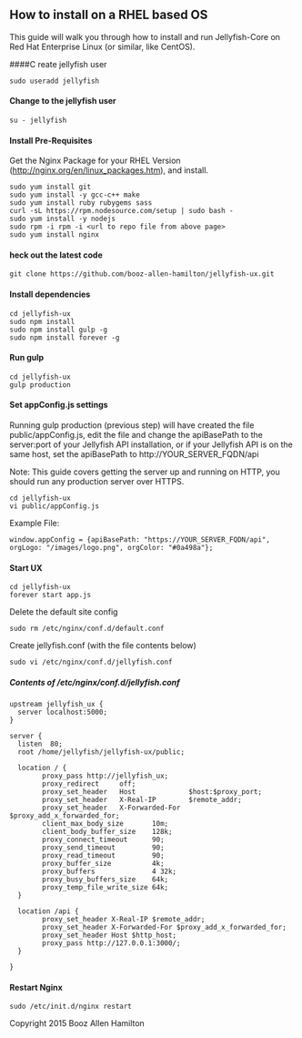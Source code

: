 ## How to install on a RHEL based OS

This guide will walk you through how to install and run Jellyfish-Core on Red Hat Enterprise Linux (or similar, like CentOS).

####C reate jellyfish user

````
sudo useradd jellyfish
````

#### Change to the jellyfish user

````
su - jellyfish
````

#### Install Pre-Requisites

Get the Nginx Package for your RHEL Version (http://nginx.org/en/linux_packages.htm), and install.

````
sudo yum install git
sudo yum install -y gcc-c++ make
sudo yum install ruby rubygems sass
curl -sL https://rpm.nodesource.com/setup | sudo bash -
sudo yum install -y nodejs
sudo rpm -i rpm -i <url to repo file from above page>
sudo yum install nginx
````


#### heck out the latest code

````
git clone https://github.com/booz-allen-hamilton/jellyfish-ux.git
````

#### Install dependencies

````
cd jellyfish-ux
sudo npm install
sudo npm install gulp -g
sudo npm install forever -g
````

#### Run gulp

````
cd jellyfish-ux
gulp production
````

#### Set appConfig.js settings

Running gulp production (previous step) will have created the file public/appConfig.js, edit the file and change
the apiBasePath to the server:port of your Jellyfish API installation, or if your Jellyfish API is on the same
host, set the apiBasePath to http://YOUR_SERVER_FQDN/api

Note: This guide covers getting the server up and running on HTTP, you should run any production server over HTTPS.

````
cd jellyfish-ux
vi public/appConfig.js
````

Example File:

````
window.appConfig = {apiBasePath: "https://YOUR_SERVER_FQDN/api", orgLogo: "/images/logo.png", orgColor: "#0a498a"};
````

#### Start UX
````
cd jellyfish-ux
forever start app.js
````

Delete the default site config
````
sudo rm /etc/nginx/conf.d/default.conf
````

Create jellyfish.conf (with the file contents below)
````
sudo vi /etc/nginx/conf.d/jellyfish.conf
````

##### Contents of /etc/nginx/conf.d/jellyfish.conf

````
upstream jellyfish_ux {
  server localhost:5000;
}

server {
  listen  80;
  root /home/jellyfish/jellyfish-ux/public;

  location / {
        proxy_pass http://jellyfish_ux;
        proxy_redirect     off;
        proxy_set_header   Host             $host:$proxy_port;
        proxy_set_header   X-Real-IP        $remote_addr;
        proxy_set_header   X-Forwarded-For  $proxy_add_x_forwarded_for;
        client_max_body_size       10m;
        client_body_buffer_size    128k;
        proxy_connect_timeout      90;
        proxy_send_timeout         90;
        proxy_read_timeout         90;
        proxy_buffer_size          4k;
        proxy_buffers              4 32k;
        proxy_busy_buffers_size    64k;
        proxy_temp_file_write_size 64k;
  }

  location /api {
        proxy_set_header X-Real-IP $remote_addr;
        proxy_set_header X-Forwarded-For $proxy_add_x_forwarded_for;
        proxy_set_header Host $http_host;
        proxy_pass http://127.0.0.1:3000/;
  }

}
````

#### Restart Nginx

````
sudo /etc/init.d/nginx restart
````


Copyright 2015 Booz Allen Hamilton
